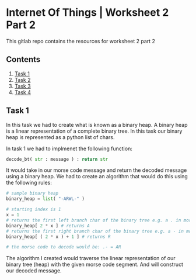 # Internet Of Things | Worksheet 2 Part 2
This gitlab repo contains the resources for worksheet 2 part 2

## Contents
1. [Task 1](#Task-1)
2. [Task 2](#Task-2)
3. [Task 3](#Task-3)
4. [Task 4](#Task-4)

## Task 1
In this task we had to create what is known as a binary heap. A binary heap is a linear representation of a complete binary tree. In this task our binary heap is represented as a python list of chars. 

In task 1 we had to implmenet the following function:
```python
decode_bt( str : message ) : return str
```
It would take in our morse code message and return the decoded message using a binary heap. We had to create an algorithm that would do this using the following rules:
```python
# sample binary heap
binary_heap = list( "-ARWL-" )

# starting index is 1
x = 1
# returns the first left branch char of the binary tree e.g. a . in morse
binary_heap[ 2 * x ] # returns A
# returns the first right branch char of the binary tree e.g. a - in morse
binary_heap[ ( 2 * x ) + 1 ] # returns R

# the morse code to decode would be: .- = AR
```
The algorithm I created would traverse the linear representation of our binary tree (heap) with the given morse code segment. And will construct our decoded message.